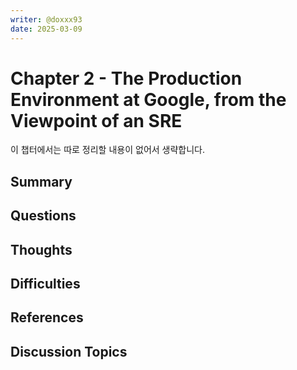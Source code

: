 ```yaml
---
writer: @doxxx93
date: 2025-03-09
---
```


# Chapter 2 - The Production Environment at Google, from the Viewpoint of an SRE

이 챕터에서는 따로 정리할 내용이 없어서 생략합니다.

## Summary
<!-- 가볍게 요약 -->

## Questions
<!-- 읽으며 궁금했던 점 -->

## Thoughts
<!-- 내 생각 -->

## Difficulties
<!-- 어려웠던 점 -->

## References
<!-- 추가 찾아본 레퍼런스 -->

## Discussion Topics
<!-- 다른 사람의 의견이 궁금한 부분 -->
